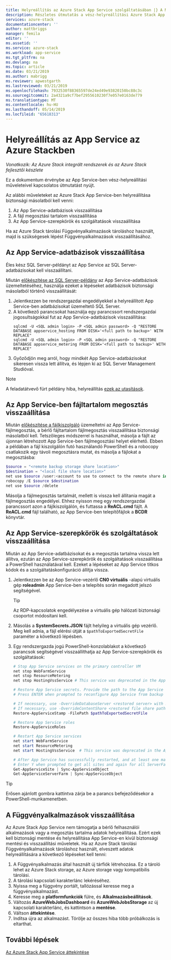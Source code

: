 ```yaml
---
title: Helyreállítás az Azure Stack App Service szolgáltatásában |} A Microsoft Docs
description: Részletes útmutatás a vész-helyreállítási Azure Stack App Service-ben
services: azure-stack
documentationcenter: ''
author: mattbriggs
manager: femila
editor: ''
ms.assetid: ''
ms.service: azure-stack
ms.workload: app-service
ms.tgt_pltfrm: na
ms.devlang: na
ms.topic: article
ms.date: 03/21/2019
ms.author: mabrigg
ms.reviewer: apwestgarth
ms.lastreviewed: 03/21/2019
ms.openlocfilehash: 7932530f88365597de24ed49e93820150bc88c3c
ms.sourcegitcommit: 2a4321a9cf7bef2955610230f7e057e0163de779
ms.translationtype: MT
ms.contentlocale: hu-HU
ms.lasthandoff: 05/14/2019
ms.locfileid: "65618313"
---
```

# <a name="recovery-of-app-service-on-azure-stack"></a>Helyreállítás az App Service az Azure Stackben

*Vonatkozik: Az Azure Stack integrált rendszerek és az Azure Stack fejlesztői készlete*  

Ez a dokumentum érvénybe az App Service-ben vész-helyreállítási műveleteivel kapcsolatos útmutatást nyújt.

Az alábbi műveleteket az Azure Stack App Service-ben helyreállítása biztonsági másolatból kell venni:
1.  Az App Service-adatbázisok visszaállítása
2.  A fájl megosztási tartalom visszaállítása
3.  Az App Service-szerepkörök és szolgáltatások visszaállítása

Ha az Azure Stack tárolási Függvényalkalmazások tároláshoz használt, majd is szükségesek lépést Függvényalkalmazások visszaállításához.

## <a name="restore-the-app-service-databases"></a>Az App Service-adatbázisok visszaállítása
Éles kész SQL Server-példányt az App Service az SQL Server-adatbázisokat kell visszaállítani. 

Miután [előkészítése az SQL Server-példány](azure-stack-app-service-before-you-get-started.md#prepare-the-sql-server-instance) az App Service-adatbázisok üzemeltetéséhez, használja ezeket a lépéseket adatbázisok biztonsági másolatból történő visszaállítását:

1. Jelentkezzen be rendszergazdai engedélyekkel a helyreállított App Service-ben adatbázisokat üzemeltető SQL Server.
2. A következő parancsokat használja egy parancssort rendszergazdai jogosultságokkal fut az App Service-adatbázisok visszaállítása:
    ```dos
    sqlcmd -U <SQL admin login> -P <SQL admin password> -Q "RESTORE DATABASE appservice_hosting FROM DISK='<full path to backup>' WITH REPLACE"
    sqlcmd -U <SQL admin login> -P <SQL admin password> -Q "RESTORE DATABASE appservice_metering FROM DISK='<full path to backup>' WITH REPLACE"
    ```
3. Győződjön meg arról, hogy mindkét App Service-adatbázisokat sikeresen vissza lett állítva, és lépjen ki az SQL Server Management Studióval.

> [!NOTE]
> A feladatátvevő fürt példány hiba, helyreállítás [ezek az utasítások](https://docs.microsoft.com/sql/sql-server/failover-clusters/windows/recover-from-failover-cluster-instance-failure?view=sql-server-2017). 

## <a name="restore-the-app-service-file-share-content"></a>Az App Service-ben fájltartalom megosztás visszaállítása
Miután [előkészítése a fájlkiszolgáló](azure-stack-app-service-before-you-get-started.md#prepare-the-file-server) üzemeltetni az App Service-fájlmegosztás, a bérlő fájltartalom fájlmegosztás visszaállítása biztonsági másolatból kell. Tetszőleges módszerrel is használhat, másolja a fájlt az újonnan létrehozott App Service-ben fájlmegosztási helyet elérhető. Ebben a példában a fájl kiszolgálón futó használandó PowerShell és a robocopy csatlakozik egy távoli megosztásra mutat, és másolja a fájlokat a megosztásba:

```powershell
$source = "<remote backup storage share location>"
$destination = "<local file share location>"
net use $source /user:<account to use to connect to the remote share in the format of domain\username> *
robocopy /E $source $destination
net use $source /delete
```

Másolja a fájlmegosztás tartalmát, mellett is vissza kell állítania magát a fájlmegosztás engedélyei. Ehhez nyisson meg egy rendszergazdai parancssort azon a fájlkiszolgálón, és futtassa a **ReACL.cmd** fájlt. A **ReACL.cmd** fájl található, az App Service-ben telepítőfájlok a **BCDR** könyvtár.

## <a name="restore-app-service-roles-and-services"></a>Az App Service-szerepkörök és szolgáltatások visszaállítása
Miután az App Service-adatbázisokat és a megosztás tartalma vissza lett állítva, ezután az App Service-szerepkörök és szolgáltatások visszaállítása a PowerShell használatával kell. Ezeket a lépéseket az App Service titkos kódok és a szolgáltatáskonfiguráció állítja vissza.  

1. Jelentkezzen be az App Service-vezérlő **CN0 virtuális** -alapú virtuális gép **roleadmin** App Service-ben a telepítés során megadott jelszó segítségével. 
    > [!TIP]
    > Az RDP-kapcsolatok engedélyezése a virtuális gép hálózati biztonsági csoportot módosítani kell. 
2. Másolás a **SystemSecrets.JSON** fájlt helyileg a virtuális gép vezérlő. Meg kell adnia, a fájl elérési útját a `$pathToExportedSecretFile` paraméter a következő lépésben. 
3. Egy rendszergazda jogú PowerShell-konzolablakot a következő parancsok segítségével visszaállíthatja az App Service-szerepkörök és szolgáltatások:

    ```powershell
    # Stop App Service services on the primary controller VM
    net stop WebFarmService
    net stop ResourceMetering
    net stop HostingVssService # This service was deprecated in the App Service 1.5 release and is not required after the App Service 1.4 release.

    # Restore App Service secrets. Provide the path to the App Service secrets file copied from backup. For example, C:\temp\SystemSecrets.json.
    # Press ENTER when prompted to reconfigure App Service from backup 

    # If necessary, use -OverrideDatabaseServer <restored server> with Restore-AppServiceStamp when the restored database server has a different address than backed-up deployment.
    # If necessary, use -OverrideContentShare <restored file share path> with Restore-AppServiceStamp when the restored file share has a different path from backed-up deployment.
    Restore-AppServiceStamp -FilePath $pathToExportedSecretFile 

    # Restore App Service roles
    Restore-AppServiceRoles

    # Restart App Service services
    net start WebFarmService
    net start ResourceMetering
    net start HostingVssService  # This service was deprecated in the App Service 1.5 release and is not required after the App Service 1.4 release.

    # After App Service has successfully restarted, and at least one management server is in ready state, synchronize App Service objects to complete the restore
    # Enter Y when prompted to get all sites and again for all ServerFarm entities.
    Get-AppServiceSite | Sync-AppServiceObject
    Get-AppServiceServerFarm | Sync-AppServiceObject
    ```

> [!TIP]
> Erősen ajánlott gombra kattintva zárja be a parancs befejeződésekor a PowerShell-munkamenetben.

## <a name="restore-function-apps"></a>A Függvényalkalmazások visszaállítása 
Az Azure Stack App Service nem támogatja a bérlő felhasználói alkalmazások vagy a megosztás tartalma adatok helyreállítása. Ezért ezek kell biztonsági mentése és helyreállítása App Service-en kívül biztonsági mentési és visszaállítási műveletek. Ha az Azure Stack tárolási Függvényalkalmazások tároláshoz használt, elveszett adatok helyreállítására a következő lépéseket kell tenni:

1. A Függvényalkalmazás által használt új tárfiók létrehozása. Ez a tároló lehet az Azure Stack storage, az Azure storage vagy kompatibilis tárolási.
2. A tárolási kapcsolati karakterlánc lekéréséhez.
3. Nyissa meg a függvény portált, tallózással keresse meg a függvényalkalmazást.
4. Keresse meg a **platformfunkciók** fülre, és **Alkalmazásbeállítások**.
5. Változás **AzureWebJobsDashboard** és **AzureWebJobsStorage** az új kapcsolati karakterlánc, és kattintson a **mentése**.
6. Váltson **áttekintése**.
7. Indítsa újra az alkalmazást. Törölje az összes hiba több próbálkozás is eltarthat.

## <a name="next-steps"></a>További lépések
[Az Azure Stack App Service áttekintése](azure-stack-app-service-overview.md)